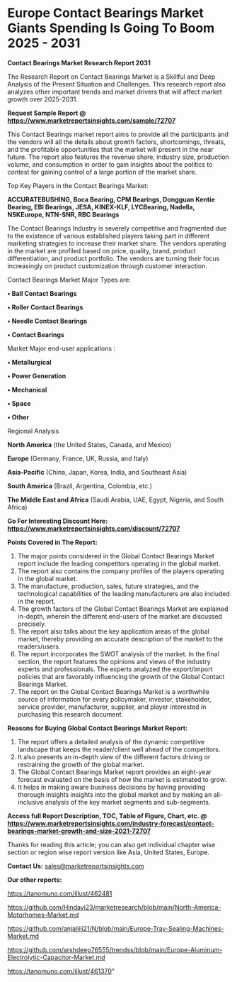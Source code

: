 # Europe Contact Bearings Market Giants Spending Is Going To Boom 2025 - 2031

<strong>Contact Bearings Market Research Report 2031</strong>

The Research Report on Contact Bearings Market is a Skillful and Deep Analysis of the Present Situation and Challenges. This research report also analyzes other important trends and market drivers that will affect market growth over 2025-2031.

<strong>Request Sample Report @ <a href=https://www.marketreportsinsights.com/sample/72707>https://www.marketreportsinsights.com/sample/72707</a></strong>

This Contact Bearings market report aims to provide all the participants and the vendors will all the details about growth factors, shortcomings, threats, and the profitable opportunities that the market will present in the near future. The report also features the revenue share, industry size, production volume, and consumption in order to gain insights about the politics to contest for gaining control of a large portion of the market share.

Top Key Players in the Contact Bearings Market:

<strong>ACCURATEBUSHING, Boca Bearing, CPM Bearings, Dongguan Kentie Bearing, EBI Bearings, JESA, KINEX-KLF, LYCBearing, Nadella, NSKEurope, NTN-SNR, RBC Bearings</strong>

The Contact Bearings Industry is severely competitive and fragmented due to the existence of various established players taking part in different marketing strategies to increase their market share. The vendors operating in the market are profiled based on price, quality, brand, product differentiation, and product portfolio. The vendors are turning their focus increasingly on product customization through customer interaction.

Contact Bearings Market Major Types are:

<strong>• Ball Contact Bearings

• Roller Contact Bearings

• Needle Contact Bearings

• Contact Bearings</strong>

Market Major end-user applications :

<strong>• Metallurgical

• Power Generation

• Mechanical

• Space

• Other</strong>

Regional Analysis

</u><strong><b>North America</b></strong> (the United States, Canada, and Mexico)

<strong><b>Europe </b></strong>(Germany, France, UK, Russia, and Italy)

<strong><b>Asia-Pacific</b></strong> (China, Japan, Korea, India, and Southeast Asia)

<strong><b>South America</b></strong> (Brazil, Argentina, Colombia, etc.)

<strong><b>The Middle East and Africa</b></strong> (Saudi Arabia, UAE, Egypt, Nigeria, and South Africa)

<strong>Go For Interesting Discount Here: <a href=https://www.marketreportsinsights.com/discount/72707>https://www.marketreportsinsights.com/discount/72707</a></strong>

<strong>Points Covered in The Report:</strong>
<ol>
  <li>The major points considered in the Global Contact Bearings Market report include the leading competitors operating in the global market.</li>
  <li>The report also contains the company profiles of the players operating in the global market.</li>
  <li>The manufacture, production, sales, future strategies, and the technological capabilities of the leading manufacturers are also included in the report.</li>
  <li>The growth factors of the Global Contact Bearings Market are explained in-depth, wherein the different end-users of the market are discussed precisely.</li>
  <li>The report also talks about the key application areas of the global market, thereby providing an accurate description of the market to the readers/users.</li>
  <li>The report incorporates the SWOT analysis of the market. In the final section, the report features the opinions and views of the industry experts and professionals. The experts analyzed the export/import policies that are favorably influencing the growth of the Global Contact Bearings Market.</li>
  <li>The report on the Global Contact Bearings Market is a worthwhile source of information for every policymaker, investor, stakeholder, service provider, manufacturer, supplier, and player interested in purchasing this research document.</li>
</ol>
<strong>Reasons for Buying Global Contact Bearings Market Report:</strong>

<ol>
  <li>The report offers a detailed analysis of the dynamic competitive landscape that keeps the reader/client well ahead of the competitors.</li>
  <li>It also presents an in-depth view of the different factors driving or restraining the growth of the global market.</li>
  <li>The Global Contact Bearings Market report provides an eight-year forecast evaluated on the basis of how the market is estimated to grow.</li>
  <li>It helps in making aware business decisions by having providing thorough insights insights into the global market and by making an all-inclusive analysis of the key market segments and sub-segments.</li>
</ol>
<strong>Access full Report Description, TOC, Table of Figure, Chart, etc. @ <a href=https://www.marketreportsinsights.com/industry-forecast/contact-bearings-market-growth-and-size-2021-72707>https://www.marketreportsinsights.com/industry-forecast/contact-bearings-market-growth-and-size-2021-72707</a></strong>


Thanks for reading this article; you can also get individual chapter wise section or region wise report version like Asia, United States, Europe.

<strong>Contact Us:</strong>
sales@marketreportsinsights.com

<strong>Our other reports:</strong>

<a href=https://tanomuno.com/illust/462481>https://tanomuno.com/illust/462481</a>

<a href=https://github.com/Hindavi23/marketresearch/blob/main/North-America-Motorhomes-Market.md>https://github.com/Hindavi23/marketresearch/blob/main/North-America-Motorhomes-Market.md</a>

<a href=https://github.com/anjaliiii21/N/blob/main/Europe-Tray-Sealing-Machines-Market.md>https://github.com/anjaliiii21/N/blob/main/Europe-Tray-Sealing-Machines-Market.md</a>

<a href=https://github.com/arshdeep76555/trendss/blob/main/Europe-Aluminum-Electrolytic-Capacitor-Market.md>https://github.com/arshdeep76555/trendss/blob/main/Europe-Aluminum-Electrolytic-Capacitor-Market.md</a>

<a href=https://tanomuno.com/illust/461370>https://tanomuno.com/illust/461370</a>"
